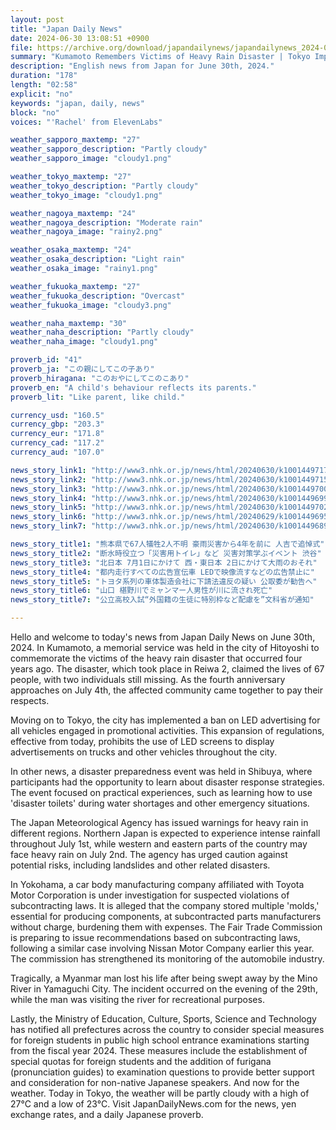 ```yaml
---
layout: post
title: "Japan Daily News"
date: 2024-06-30 13:08:51 +0900
file: https://archive.org/download/japandailynews/japandailynews_2024-06-30.mp3
summary: "Kumamoto Remembers Victims of Heavy Rain Disaster | Tokyo Implements Ban on LED Advertising, & more…"
description: "English news from Japan for June 30th, 2024."
duration: "178"
length: "02:58"
explicit: "no"
keywords: "japan, daily, news"
block: "no"
voices: "'Rachel' from ElevenLabs"

weather_sapporo_maxtemp: "27"
weather_sapporo_description: "Partly cloudy"
weather_sapporo_image: "cloudy1.png"

weather_tokyo_maxtemp: "27"
weather_tokyo_description: "Partly cloudy"
weather_tokyo_image: "cloudy1.png"

weather_nagoya_maxtemp: "24"
weather_nagoya_description: "Moderate rain"
weather_nagoya_image: "rainy2.png"

weather_osaka_maxtemp: "24"
weather_osaka_description: "Light rain"
weather_osaka_image: "rainy1.png"

weather_fukuoka_maxtemp: "27"
weather_fukuoka_description: "Overcast"
weather_fukuoka_image: "cloudy3.png"

weather_naha_maxtemp: "30"
weather_naha_description: "Partly cloudy"
weather_naha_image: "cloudy1.png"

proverb_id: "41"
proverb_ja: "この親にしてこの子あり"
proverb_hiragana: "このおやにしてこのこあり"
proverb_en: "A child's behaviour reflects its parents."
proverb_lit: "Like parent, like child."

currency_usd: "160.5"
currency_gbp: "203.3"
currency_eur: "171.8"
currency_cad: "117.2"
currency_aud: "107.0"

news_story_link1: "http://www3.nhk.or.jp/news/html/20240630/k10014497171000.html"
news_story_link2: "http://www3.nhk.or.jp/news/html/20240630/k10014497151000.html"
news_story_link3: "http://www3.nhk.or.jp/news/html/20240630/k10014497001000.html"
news_story_link4: "http://www3.nhk.or.jp/news/html/20240630/k10014496991000.html"
news_story_link5: "http://www3.nhk.or.jp/news/html/20240630/k10014497021000.html"
news_story_link6: "http://www3.nhk.or.jp/news/html/20240629/k10014496951000.html"
news_story_link7: "http://www3.nhk.or.jp/news/html/20240630/k10014496891000.html"

news_story_title1: "熊本県で67人犠牲2人不明 豪雨災害から4年を前に 人吉で追悼式"
news_story_title2: "断水時役立つ「災害用トイレ」など 災害対策学ぶイベント 渋谷"
news_story_title3: "北日本 7月1日にかけて 西・東日本 2日にかけて大雨のおそれ"
news_story_title4: "都内走行すべての広告宣伝車 LEDで映像流すなどの広告禁止に"
news_story_title5: "トヨタ系列の車体製造会社に下請法違反の疑い 公取委が勧告へ"
news_story_title6: "山口 椹野川でミャンマー人男性が川に流され死亡"
news_story_title7: "公立高校入試“外国籍の生徒に特別枠など配慮を”文科省が通知"

---
```


Hello and welcome to today's news from Japan Daily News on June 30th, 2024. In Kumamoto, a memorial service was held in the city of Hitoyoshi to commemorate the victims of the heavy rain disaster that occurred four years ago. The disaster, which took place in Reiwa 2, claimed the lives of 67 people, with two individuals still missing. As the fourth anniversary approaches on July 4th, the affected community came together to pay their respects.

Moving on to Tokyo, the city has implemented a ban on LED advertising for all vehicles engaged in promotional activities. This expansion of regulations, effective from today, prohibits the use of LED screens to display advertisements on trucks and other vehicles throughout the city.

In other news, a disaster preparedness event was held in Shibuya, where participants had the opportunity to learn about disaster response strategies. The event focused on practical experiences, such as learning how to use 'disaster toilets' during water shortages and other emergency situations.

The Japan Meteorological Agency has issued warnings for heavy rain in different regions. Northern Japan is expected to experience intense rainfall throughout July 1st, while western and eastern parts of the country may face heavy rain on July 2nd. The agency has urged caution against potential risks, including landslides and other related disasters.

In Yokohama, a car body manufacturing company affiliated with Toyota Motor Corporation is under investigation for suspected violations of subcontracting laws. It is alleged that the company stored multiple 'molds,' essential for producing components, at subcontracted parts manufacturers without charge, burdening them with expenses. The Fair Trade Commission is preparing to issue recommendations based on subcontracting laws, following a similar case involving Nissan Motor Company earlier this year. The commission has strengthened its monitoring of the automobile industry.

Tragically, a Myanmar man lost his life after being swept away by the Mino River in Yamaguchi City. The incident occurred on the evening of the 29th, while the man was visiting the river for recreational purposes.

Lastly, the Ministry of Education, Culture, Sports, Science and Technology has notified all prefectures across the country to consider special measures for foreign students in public high school entrance examinations starting from the fiscal year 2024. These measures include the establishment of special quotas for foreign students and the addition of furigana (pronunciation guides) to examination questions to provide better support and consideration for non-native Japanese speakers. And now for the weather. Today in Tokyo, the weather will be partly cloudy with a high of 27°C and a low of 23°C.  Visit JapanDailyNews.com for the news, yen exchange rates, and a daily Japanese proverb.

